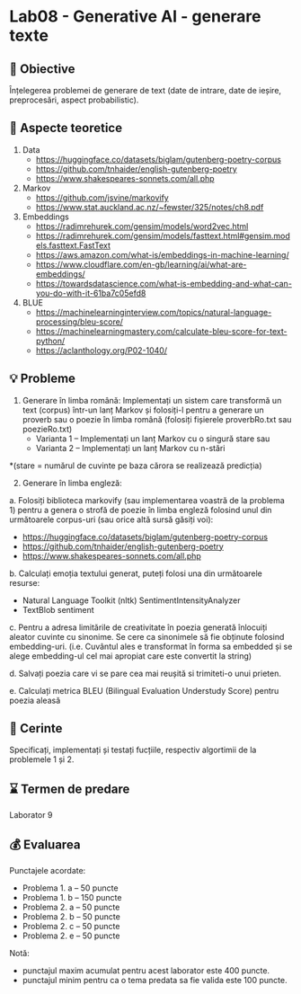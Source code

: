 # Lab08 - Generative AI - generare texte



## :microscope: Obiective 

Înțelegerea problemei de generare de text (date de intrare, date de ieșire, preprocesări, aspect probabilistic).

## :book:  Aspecte teoretice

1.	Data
    - https://huggingface.co/datasets/biglam/gutenberg-poetry-corpus
    - https://github.com/tnhaider/english-gutenberg-poetry
    - https://www.shakespeares-sonnets.com/all.php
2.	Markov
    - https://github.com/jsvine/markovify
    - https://www.stat.auckland.ac.nz/~fewster/325/notes/ch8.pdf
3.	Embeddings
    - https://radimrehurek.com/gensim/models/word2vec.html
    - https://radimrehurek.com/gensim/models/fasttext.html#gensim.models.fasttext.FastText
    - https://aws.amazon.com/what-is/embeddings-in-machine-learning/
    - https://www.cloudflare.com/en-gb/learning/ai/what-are-embeddings/
    - https://towardsdatascience.com/what-is-embedding-and-what-can-you-do-with-it-61ba7c05efd8  
4.	BLUE
    - https://machinelearninginterview.com/topics/natural-language-processing/bleu-score/
    - https://machinelearningmastery.com/calculate-bleu-score-for-text-python/
    - https://aclanthology.org/P02-1040/ 

 



## :bulb: Probleme
1.	Generare în limba română: Implementați un sistem care transformă un text (corpus) într-un lanț Markov și folosiți-l pentru a generare un proverb sau o poezie în limba română (folosiți fișierele proverbRo.txt sau poezieRo.txt)
    - Varianta 1 – Implementați un lanț Markov cu o singură stare sau
    - Varianta 2 – Implementați un lanț Markov cu n-stări

*(stare = numărul de cuvinte pe baza cărora se realizează predicția)

2.	Generare în limba engleză: 

a.	Folosiți biblioteca markovify (sau implementarea voastră de la problema 1) pentru a genera o strofă de poezie în limba engleză folosind unul din următoarele corpus-uri (sau orice altă sursă găsiți voi):
- https://huggingface.co/datasets/biglam/gutenberg-poetry-corpus
- https://github.com/tnhaider/english-gutenberg-poetry
- https://www.shakespeares-sonnets.com/all.php

b.	Calculați emoția textului generat, puteți folosi una din următoarele resurse:
- Natural Language Toolkit (nltk) SentimentIntensityAnalyzer
- TextBlob sentiment

c.	Pentru a adresa limitările de creativitate în poezia generată înlocuiți aleator cuvinte cu sinonime. Se cere ca sinonimele să fie obținute folosind embedding-uri. (i.e. Cuvântul ales e transformat în forma sa embedded și se alege embedding-ul cel mai apropiat care este convertit la string)

d.	Salvați poezia care vi se pare cea mai reușită si trimiteti-o unui prieten.

e.	Calculați metrica BLEU (Bilingual Evaluation Understudy Score) pentru poezia aleasă

## :memo:  Cerinte 

Specificați, implementați și testați fucțiile, respectiv algortimii de la problemele 1 și 2.

## :hourglass: Termen de predare 
Laborator 9

## :moneybag: Evaluarea

Punctajele acordate:
- Problema 1. a – 50 puncte
- Problema 1. b – 150 puncte
- Problema 2. a – 50 puncte
- Problema 2. b – 50 puncte
- Problema 2. c – 50 puncte
- Problema 2. e – 50 puncte  



Notă: 
- punctajul maxim acumulat pentru acest laborator este 400 puncte.
- punctajul minim pentru ca o tema predata sa fie valida este 100 puncte.  







